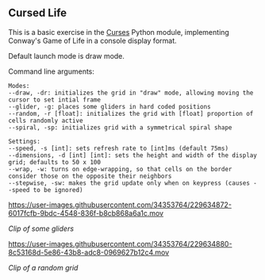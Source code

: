 ## Cursed Life

This is a basic exercise in the [Curses](https://docs.python.org/3/howto/curses.html) Python module, implementing Conway's Game of Life in a console display format.

Default launch mode is draw mode.

Command line arguments:

    Modes:
    --draw, -dr: initializes the grid in "draw" mode, allowing moving the cursor to set intial frame
    --glider, -g: places some gliders in hard coded positions
    --random, -r [float]: initializes the grid with [float] proportion of cells randomly active
    --spiral, -sp: initializes grid with a symmetrical spiral shape

    Settings:
    --speed, -s [int]: sets refresh rate to [int]ms (default 75ms)
    --dimensions, -d [int] [int]: sets the height and width of the display grid; defaults to 50 x 100
    --wrap, -w: turns on edge-wrapping, so that cells on the border consider those on the opposite their neighbors
    --stepwise, -sw: makes the grid update only when on keypress (causes --speed to be ignored)


https://user-images.githubusercontent.com/34353764/229634872-6017fcfb-9bdc-4548-836f-b8cb868a6a1c.mov

*Clip of some gliders*



https://user-images.githubusercontent.com/34353764/229634880-8c53168d-5e86-43b8-adc8-0969627b12c4.mov

*Clip of a random grid*
